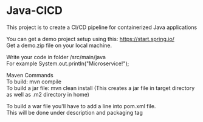 # Java-CICD

This project is to create a CI/CD pipeline for containerized Java applications  

You can get a demo project setup using this: https://start.spring.io/  
Get a demo.zip file on your local machine.

Write your code in folder /src/main/java  
For example System.out.println("Microservice!");

Maven Commands  
To build: mvn compile  
To build a jar file: mvn clean install  (This creates a jar file in target directory as well as .m2 directory in home)  

To build a war file you'll have to add a line into pom.xml file.  
This will be done under description and packaging tag 


